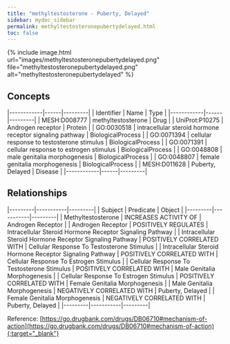 ```yaml
---
title: "methyltestosterone - Puberty, Delayed"
sidebar: mydoc_sidebar
permalink: methyltestosteronepubertydelayed.html
toc: false 
---
```


{% include image.html url="images/methyltestosteronepubertydelayed.png" file="methyltestosteronepubertydelayed.png" alt="methyltestosteronepubertydelayed" %}

## Concepts

|------------|------|---------|
| Identifier | Name | Type    |
|------------|------|---------|
| MESH:D008777 | methyltestosterone | Drug |
| UniProt:P10275 | Androgen receptor | Protein |
| GO:0030518 | intracellular steroid hormone receptor signaling pathway | BiologicalProcess |
| GO:0071394 | cellular response to testosterone stimulus | BiologicalProcess |
| GO:0071391 | cellular response to estrogen stimulus | BiologicalProcess |
| GO:0048808 | male genitalia morphogenesis | BiologicalProcess |
| GO:0048807 | female genitalia morphogenesis | BiologicalProcess |
| MESH:D011628 | Puberty, Delayed | Disease |
|------------|------|---------|

## Relationships

|---------|-----------|---------|
| Subject | Predicate | Object  |
|---------|-----------|---------|
| Methyltestosterone | INCREASES ACTIVITY OF | Androgen Receptor |
| Androgen Receptor | POSITIVELY REGULATES | Intracellular Steroid Hormone Receptor Signaling Pathway |
| Intracellular Steroid Hormone Receptor Signaling Pathway | POSITIVELY CORRELATED WITH | Cellular Response To Testosterone Stimulus |
| Intracellular Steroid Hormone Receptor Signaling Pathway | POSITIVELY CORRELATED WITH | Cellular Response To Estrogen Stimulus |
| Cellular Response To Testosterone Stimulus | POSITIVELY CORRELATED WITH | Male Genitalia Morphogenesis |
| Cellular Response To Estrogen Stimulus | POSITIVELY CORRELATED WITH | Female Genitalia Morphogenesis |
| Male Genitalia Morphogenesis | NEGATIVELY CORRELATED WITH | Puberty, Delayed |
| Female Genitalia Morphogenesis | NEGATIVELY CORRELATED WITH | Puberty, Delayed |
|---------|-----------|---------|

Reference: [https://go.drugbank.com/drugs/DB06710#mechanism-of-action](https://go.drugbank.com/drugs/DB06710#mechanism-of-action){:target="_blank"}